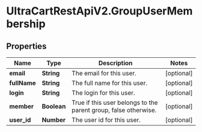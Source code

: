# UltraCartRestApiV2.GroupUserMembership

## Properties

Name | Type | Description | Notes
------------ | ------------- | ------------- | -------------
**email** | **String** | The email for this user. | [optional] 
**fullName** | **String** | The full name for this user. | [optional] 
**login** | **String** | The login for this user. | [optional] 
**member** | **Boolean** | True if this user belongs to the parent group, false otherwise. | [optional] 
**user_id** | **Number** | The user id for this user. | [optional] 


